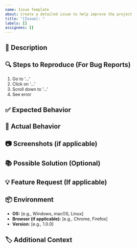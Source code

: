 ```yaml
---
name: Issue Template
about: Create a detailed issue to help improve the project
title: "[Issue]: "
labels: []
assignees: []
---
```


## 📝 Description
<!-- A clear and concise description of the issue or feature request. -->

## 🔍 Steps to Reproduce (For Bug Reports)
1. Go to '...'
2. Click on '...'
3. Scroll down to '...'
4. See error

## ✅ Expected Behavior
<!-- A clear and concise description of what you expected to happen. -->

## 🚨 Actual Behavior
<!-- A clear and concise description of what actually happened. -->

## 📷 Screenshots (if applicable)
<!-- If applicable, add screenshots to help explain your problem. -->

## 📚 Possible Solution (Optional)
<!-- Suggest a possible fix or reason for the issue. -->

## 💡 Feature Request (If applicable)
<!-- If you're requesting a feature, describe how it will benefit users. -->

## 📦 Environment
- **OS:** [e.g., Windows, macOS, Linux]
- **Browser (if applicable):** [e.g., Chrome, Firefox]
- **Version:** [e.g., 1.0.0]

## 🏷️ Additional Context
<!-- Add any other context about the problem here. -->
